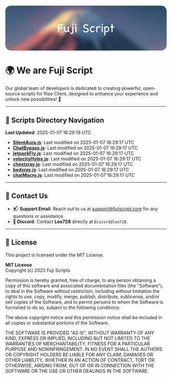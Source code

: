 ![Banner](.github/b.webp)

# 🌍 **We are Fuji Script**

Our global team of developers is dedicated to creating powerful, open-source scripts for Rise Client, designed to enhance your experience and unlock new possibilities! 🌟

---
<!-- SCRIPTS_NAVIGATION_START -->
## 📂 **Scripts Directory Navigation**

**Last Updated**: 2025-01-07 16:29:19 UTC

- **[SilentAura.js](scripts/SilentAura.js)**: Last modified on 2025-01-07 16:29:17 UTC
- **[ChatBypass.js](scripts/ChatBypass.js)**: Last modified on 2025-01-07 16:29:17 UTC
- **[jetpackFly.js](scripts/jetpackFly.js)**: Last modified on 2025-01-07 16:29:17 UTC
- **[velocityHylex.js](scripts/velocityHylex.js)**: Last modified on 2025-01-07 16:29:17 UTC
- **[chestxray.js](scripts/chestxray.js)**: Last modified on 2025-01-07 16:29:17 UTC
- **[bedxray.js](scripts/bedxray.js)**: Last modified on 2025-01-07 16:29:17 UTC
- **[chatMacro.js](scripts/chatMacro.js)**: Last modified on 2025-01-07 16:29:17 UTC

<!-- SCRIPTS_NAVIGATION_END -->

---

## 💬 **Contact Us**  
- 📬 **Support Email**: Reach out to us at [support@fujiscript.com](mailto:support@fujiscript.com) for any questions or assistance.  
- 💬 **Discord**: Contact **Leo728** directly at `Discord@leo728`.

---

## 📜 **License**

This project is licensed under the MIT License.  

**MIT License**  
Copyright (c) 2023 Fuji Scripts  

Permission is hereby granted, free of charge, to any person obtaining a copy of this software and associated documentation files (the "Software"), to deal in the Software without restriction, including without limitation the rights to use, copy, modify, merge, publish, distribute, sublicense, and/or sell copies of the Software, and to permit persons to whom the Software is furnished to do so, subject to the following conditions:  

The above copyright notice and this permission notice shall be included in all copies or substantial portions of the Software.  

THE SOFTWARE IS PROVIDED "AS IS", WITHOUT WARRANTY OF ANY KIND, EXPRESS OR IMPLIED, INCLUDING BUT NOT LIMITED TO THE WARRANTIES OF MERCHANTABILITY, FITNESS FOR A PARTICULAR PURPOSE AND NONINFRINGEMENT. IN NO EVENT SHALL THE AUTHORS OR COPYRIGHT HOLDERS BE LIABLE FOR ANY CLAIM, DAMAGES OR OTHER LIABILITY, WHETHER IN AN ACTION OF CONTRACT, TORT OR OTHERWISE, ARISING FROM, OUT OF OR IN CONNECTION WITH THE SOFTWARE OR THE USE OR OTHER DEALINGS IN THE SOFTWARE.  
